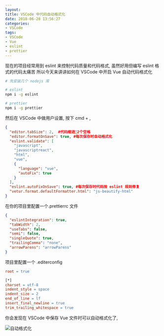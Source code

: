 ```yaml
---
layout: 
title: VSCode 中代码自动格式化
date: 2018-06-28 13:56:27
categories:
- VSCode
tags:
- VSCode
- Vue
- eslint
- prettier
---
```


现在的项目经常用到 eslint 来控制代码质量和代码格式, 虽然好用但编写 eslint 格式的代码太痛苦
所以今天来讲讲如何在 VSCode 中开启 Vue 自动代码格式化

```bash
# 先安装几个 nodejs 库

# eslint
npm i -g eslint

# prettier
npm i -g prettier
```

然后在 VSCode 中做用户设置, 按下 cmd + ,

```json
{
  "editor.tabSize": 2,  #代码缩进2个空格
  "editor.formatOnSave": true, #每次保存时自动格式化
  "eslint.validate": [
    "javascript",
    "javascriptreact",
    "html",
    "vue",
    {
      "language": "vue",
      "autoFix": true
    }
  ],
  "eslint.autoFixOnSave": true, #每次保存时代码按 eslint 规则修复
  "vetur.format.defaultFormatter.html": "js-beautify-html"
}
```

在你的项目里配置一个.prettierrc 文件

```json
{
  "eslintIntegration": true,
  "tabWidth": 2,
  "useTabs": false,
  "semi": false,
  "singleQuote": true,
  "trailingComma": "none",
  "arrowParens": "arrowParens"
}
```

项目里配置一个 .editerconfig

```makefile
root = true

[*]
charset = utf-8
indent_style = space
indent_size = 2
end_of_line = lf
insert_final_newline = true
trim_trailing_whitespace = true
```

你会发现在 VSCode 中保存 Vue 文件时可以自动格式化了,

![自动格式化](/images/QQ20180628-113145.gif "自动格式化")
